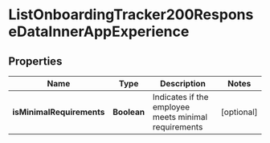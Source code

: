

# ListOnboardingTracker200ResponseDataInnerAppExperience


## Properties

| Name | Type | Description | Notes |
|------------ | ------------- | ------------- | -------------|
|**isMinimalRequirements** | **Boolean** | Indicates if the employee meets minimal requirements |  [optional] |



